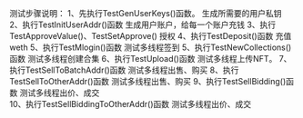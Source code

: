 测试步骤说明：
1、先执行TestGenUserKeys()函数。
    生成所需要的用户私钥
2、执行TestInitUserAddr()函数
    生成用户账户，给每一个账户充钱
3、执行TestApproveValue()、TestSetApprove()
    授权
4、执行TestDeposit()函数
    充值weth
5、执行TestMlogin()函数
    测试多线程签到
5、执行TestNewCollections()函数
    测试多线程创建合集
6、执行TestUpload()函数
    测试多线程上传NFT。
7、执行TestSellToBatchAddr()函数
    测试多线程出售、购买
8、执行TestSellToOtherAddr()函数
    测试多线程出售、购买
9、执行TestSellBidding()函数
    测试多线程出价、成交    
10、执行TestSellBiddingToOtherAddr()函数
    测试多线程出价、成交